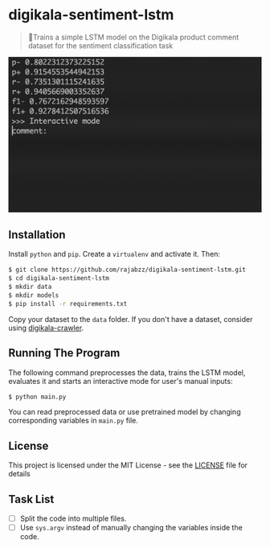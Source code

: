 # digikala-sentiment-lstm
> 🧠Trains a simple LSTM model on the Digikala product comment dataset for the sentiment classification task

![](sample.gif)


## Installation
Install `python` and `pip`. Create a `virtualenv` and activate it. Then:

```bash
$ git clone https://github.com/rajabzz/digikala-sentiment-lstm.git
$ cd digikala-sentiment-lstm
$ mkdir data
$ mkdir models
$ pip install -r requirements.txt
```
Copy your dataset to the `data` folder. If you don't have a dataset, consider using [digikala-crawler](https://github.com/rajabzz/digikala-crawler).

## Running The Program
The following command preprocesses the data, trains the LSTM model, evaluates it and starts an interactive mode for user's manual inputs:
```bash
$ python main.py
```
You can read preprocessed data or use pretrained model by changing corresponding variables in `main.py` file.

## License
This project is licensed under the MIT License - see the [LICENSE](LICENSE) file for details

## Task List
- [ ] Split the code into multiple files.
- [ ] Use `sys.argv` instead of manually changing the variables inside the code.
